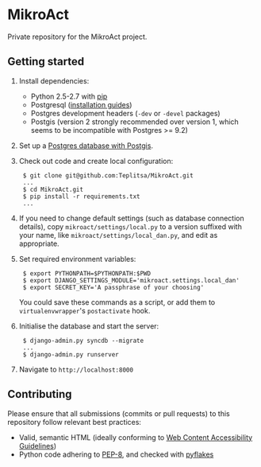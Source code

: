 MikroAct
========

Private repository for the MikroAct project.

Getting started
--------

1. Install dependencies:
    * Python 2.5-2.7 with [pip](http://www.pip-installer.org/en/latest/)
    * Postgresql ([installation guides](http://wiki.postgresql.org/wiki/Detailed_installation_guides))
    * Postgres development headers (`-dev` or `-devel` packages)
    * Postgis (version 2 strongly recommended over version 1, which seems to be
      incompatible with Postgres >= 9.2)

2. Set up a [Postgres database with Postgis](https://docs.djangoproject.com/en/1.5/ref/contrib/gis/install/postgis/).

3. Check out code and create local configuration:
    
        $ git clone git@github.com:Teplitsa/MikroAct.git
        ...
        $ cd MikroAct.git
        $ pip install -r requirements.txt
        ...

4. If you need to change default settings (such as database connection details),
   copy `mikroact/settings/local.py` to a version suffixed with your name, like
   `mikroact/settings/local_dan.py`, and edit as appropriate.

5. Set required environment variables:

        $ export PYTHONPATH=$PYTHONPATH:$PWD
        $ export DJANGO_SETTINGS_MODULE='mikroact.settings.local_dan'
        $ export SECRET_KEY='A passphrase of your choosing'
   You could save these commands as a script, or add them to
   `virtualenvwrapper`'s `postactivate` hook.

6. Initialise the database and start the server:
    
        $ django-admin.py syncdb --migrate
        ...
        $ django-admin.py runserver

7. Navigate to `http://localhost:8000`

Contributing
--------

Please ensure that all submissions (commits or pull requests) to this repository follow relevant best practices:

* Valid, semantic HTML (ideally conforming to [Web Content Accessibility Guidelines](http://www.w3.org/WAI/WCAG20/quickref/Overview.php))
* Python code adhering to [PEP-8](http://www.python.org/dev/peps/pep-0008/), and checked with [pyflakes](http://pypi.python.org/pypi/pyflakes)

